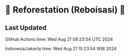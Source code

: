
# 🌳 Reforestation (Reboisasi) 🌲

## Last Updated

GitHub Actions time: Wed Aug 21 08:23:54 UTC 2024

Indonesia/Jakarta time: Wed Aug 21 15:23:54 WIB 2024
